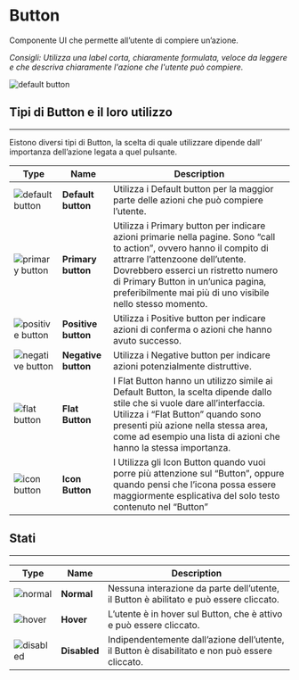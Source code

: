 # Button

Componente UI che permette all’utente di compiere un’azione.

*Consigli:
Utilizza una label corta, chiaramente formulata, veloce da leggere e che descriva chiaramente l'azione che l'utente può compiere.*

![default button](https://user-images.githubusercontent.com/10867086/35446594-7fcb3448-02b5-11e8-8921-62aa75347463.jpg)

## Tipi di Button e il loro utilizzo
___
Eistono diversi tipi di Button, la scelta di quale utilizzare dipende  dall’ importanza dell’azione legata a quel pulsante.

| Type | Name | Description |
| ------ | ------ |------ |
| ![default button](https://user-images.githubusercontent.com/10867086/35446594-7fcb3448-02b5-11e8-8921-62aa75347463.jpg) |**Default button** | Utilizza i Default button per la maggior parte delle azioni che può compiere l’utente. |
| ![primary button](https://user-images.githubusercontent.com/10867086/35450529-9b1d4b40-02c0-11e8-83d5-cc45dedf706c.jpg) | **Primary button** | Utilizza i Primary button per indicare azioni primarie nella pagine. Sono “call to action”, ovvero hanno il compito di attrarre l’attenzoone dell’utente. Dovrebbero esserci un ristretto numero di Primary Button in un’unica pagina, preferibilmente mai più di uno visibile nello stesso momento. |
| ![positive button](https://user-images.githubusercontent.com/10867086/35450559-af74ec1a-02c0-11e8-9e08-9bc845e527e5.jpg) | **Positive button** | Utilizza i Positive button per indicare azioni di conferma o azioni che hanno avuto successo.  |
| ![negative button](https://user-images.githubusercontent.com/10867086/35450651-ef3d626e-02c0-11e8-9e4c-8c6d9b91750a.jpg) | **Negative button** | Utilizza i Negative button per indicare azioni potenzialmente distruttive.  |
| ![flat button](https://user-images.githubusercontent.com/10867086/35452125-d5e53120-02c5-11e8-9505-62b7e950f4af.jpg) | **Flat Button** | I Flat Button hanno un utilizzo simile ai Default Button, la scelta dipende dallo stile che si vuole dare all’interfaccia. Utilizza i “Flat Button” quando sono presenti più azione nella stessa area, come ad esempio una lista di azioni che hanno la stessa importanza.  |
| ![icon button](https://user-images.githubusercontent.com/10867086/35452203-0d301244-02c6-11e8-9c8e-a80e81a2a656.jpg) | **Icon Button** | I Utilizza gli Icon Button quando vuoi porre più attenzione sul “Button”, oppure quando pensi che l’icona possa essere maggiormente esplicativa del solo testo contenuto nel “Button”  |

## Stati
___
| Type | Name | Description |
| ------ | ------ |------ |
| ![normal](https://user-images.githubusercontent.com/10867086/35452658-92262730-02c7-11e8-8c6e-11779f9b4146.jpg) |**Normal** | Nessuna interazione da parte dell’utente, il Button è abilitato e può essere cliccato. |
| ![hover](https://user-images.githubusercontent.com/10867086/35452777-0efe7ed8-02c8-11e8-8ea6-40aecd29726a.jpg) |**Hover** | L’utente è in hover sul Button, che è attivo e può essere cliccato. |
| ![disabled](https://user-images.githubusercontent.com/10867086/35452825-3a5fdd74-02c8-11e8-9ac8-c056d30ca0e7.jpg)|**Disabled** | Indipendentemente dall’azione dell’utente, il Button è disabilitato e non può essere cliccato. |
